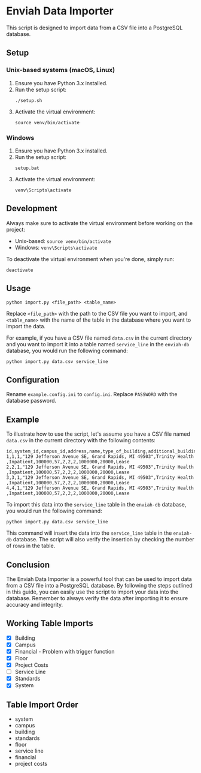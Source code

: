# Enviah Data Importer

This script is designed to import data from a CSV file into a PostgreSQL database.

## Setup

### Unix-based systems (macOS, Linux)

1. Ensure you have Python 3.x installed.
2. Run the setup script:
   ```
   ./setup.sh
   ```
3. Activate the virtual environment:
   ```
   source venv/bin/activate
   ```

### Windows

1. Ensure you have Python 3.x installed.
2. Run the setup script:
   ```
   setup.bat
   ```
3. Activate the virtual environment:
   ```
   venv\Scripts\activate
   ```

## Development

Always make sure to activate the virtual environment before working on the project:

- Unix-based: `source venv/bin/activate`
- Windows: `venv\Scripts\activate`

To deactivate the virtual environment when you're done, simply run:
```
deactivate
```

## Usage

```
python import.py <file_path> <table_name>
```

Replace `<file_path>` with the path to the CSV file you want to import, and `<table_name>` with the name of the table in the database where you want to import the data.

For example, if you have a CSV file named `data.csv` in the current directory and you want to import it into a table named `service_line` in the `enviah-db` database, you would run the following command:

```
python import.py data.csv service_line
```

## Configuration

Rename `example.config.ini` to `config.ini`. Replace `PASSWORD` with the database password.

## Example

To illustrate how to use the script, let's assume you have a CSV file named `data.csv` in the current directory with the following contents:

```
id,system_id,campus_id,address,name,type_of_building,additional_building_investments_needed,engineering_score,roofing_facade,electrical,plumbing,annual_building_costs,annual_rent,lease_or_owned
1,1,1,"129 Jefferson Avenue SE, Grand Rapids, MI 49503",Trinity Health ,Inpatient,100000,57,2,2,2,1000000,20000,Lease
2,2,1,"129 Jefferson Avenue SE, Grand Rapids, MI 49503",Trinity Health ,Inpatient,100000,57,2,2,2,1000000,20000,Lease
3,3,1,"129 Jefferson Avenue SE, Grand Rapids, MI 49503",Trinity Health ,Inpatient,100000,57,2,2,2,1000000,20000,Lease
4,4,1,"129 Jefferson Avenue SE, Grand Rapids, MI 49503",Trinity Health ,Inpatient,100000,57,2,2,2,1000000,20000,Lease
```

To import this data into the `service_line` table in the `enviah-db` database, you would run the following command:

```
python import.py data.csv service_line
```

This command will insert the data into the `service_line` table in the `enviah-db` database. The script will also verify the insertion by checking the number of rows in the table.

## Conclusion

The Enviah Data Importer is a powerful tool that can be used to import data from a CSV file into a PostgreSQL database. By following the steps outlined in this guide, you can easily use the script to import your data into the database. Remember to always verify the data after importing it to ensure accuracy and integrity.

## Working Table Imports
- [X] Building
- [X] Campus
- [X] Financial - Problem with trigger function
- [X] Floor
- [X] Project Costs
- [ ] Service Line
- [X] Standards
- [X] System

## Table Import Order 
- system
- campus
- building
- standards
- floor
- service line
- financial
- project costs